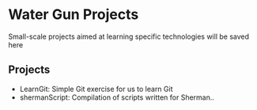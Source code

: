 # Water Gun Projects

Small-scale projects aimed at learning specific technologies will be saved here

## Projects

- LearnGit: Simple Git exercise for us to learn Git
- shermanScript: Compilation of scripts written for Sherman..
